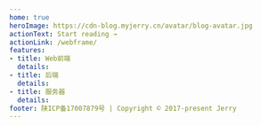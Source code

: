 ```yaml
---
home: true
heroImage: https://cdn-blog.myjerry.cn/avatar/blog-avatar.jpg
actionText: Start reading →
actionLink: /webframe/
features:
- title: Web前端
  details: 
- title: 后端
  details: 
- title: 服务器
  details: 
footer: 陕ICP备17007879号 | Copyright © 2017-present Jerry
---
```


